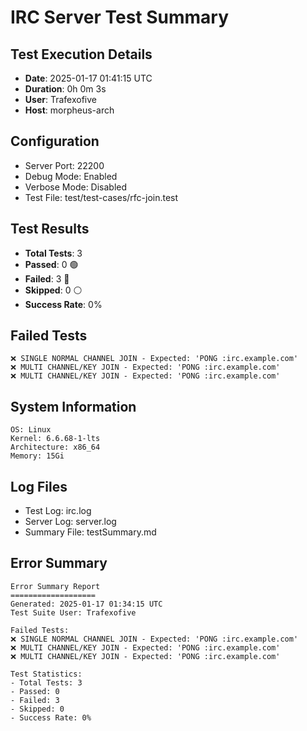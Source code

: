 # IRC Server Test Summary
## Test Execution Details

- **Date**: 2025-01-17 01:41:15 UTC
- **Duration**: 0h 0m 3s
- **User**: Trafexofive
- **Host**: morpheus-arch

## Configuration
- Server Port: 22200
- Debug Mode: Enabled
- Verbose Mode: Disabled
- Test File: test/test-cases/rfc-join.test

## Test Results
- **Total Tests**: 3
- **Passed**: 0 🟢
- **Failed**: 3 🔴
- **Skipped**: 0 ⚪
- **Success Rate**: 0%

## Failed Tests
```
❌ SINGLE NORMAL CHANNEL JOIN - Expected: 'PONG :irc.example.com'
❌ MULTI CHANNEL/KEY JOIN - Expected: 'PONG :irc.example.com'
❌ MULTI CHANNEL/KEY JOIN - Expected: 'PONG :irc.example.com'
```

## System Information
```
OS: Linux
Kernel: 6.6.68-1-lts
Architecture: x86_64
Memory: 15Gi
```

## Log Files
- Test Log: irc.log
- Server Log: server.log
- Summary File: testSummary.md


## Error Summary
```
Error Summary Report
===================
Generated: 2025-01-17 01:34:15 UTC
Test Suite User: Trafexofive

Failed Tests:
❌ SINGLE NORMAL CHANNEL JOIN - Expected: 'PONG :irc.example.com'
❌ MULTI CHANNEL/KEY JOIN - Expected: 'PONG :irc.example.com'
❌ MULTI CHANNEL/KEY JOIN - Expected: 'PONG :irc.example.com'

Test Statistics:
- Total Tests: 3
- Passed: 0
- Failed: 3
- Skipped: 0
- Success Rate: 0%
```
